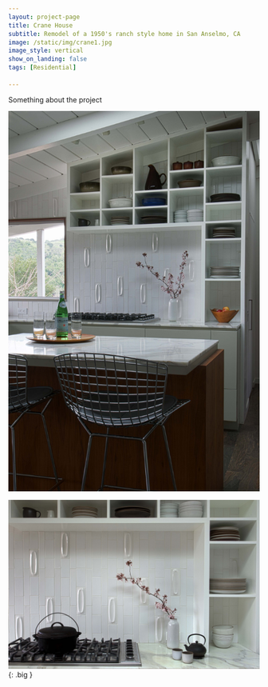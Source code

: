 ```yaml
---
layout: project-page
title: Crane House
subtitle: Remodel of a 1950's ranch style home in San Anselmo, CA
image: /static/img/crane1.jpg
image_style: vertical
show_on_landing: false
tags: [Residential]

---
```


Something about the project 

![](/static/img/crane2.jpg)

![](/static/img/crane3.jpg){: .big }



